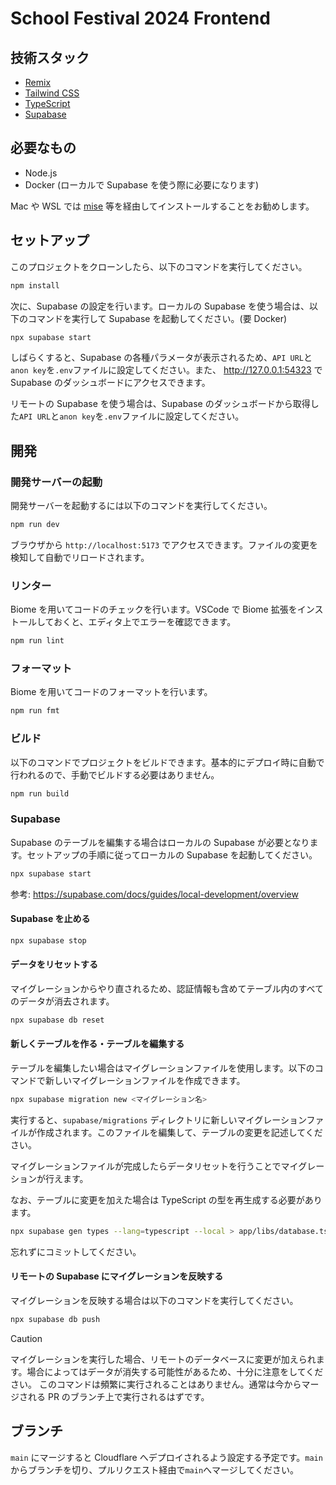 # School Festival 2024 Frontend

## 技術スタック

- [Remix](https://remix.run/docs)
- [Tailwind CSS](https://tailwindcss.com/docs)
- [TypeScript](https://www.typescriptlang.org/docs/)
- [Supabase](https://supabase.com/docs)

## 必要なもの

- Node.js
- Docker (ローカルで Supabase を使う際に必要になります)

Mac や WSL では [mise](https://mise.jdx.dev/getting-started.html) 等を経由してインストールすることをお勧めします。

## セットアップ

このプロジェクトをクローンしたら、以下のコマンドを実行してください。

```sh
npm install
```

次に、Supabase の設定を行います。ローカルの Supabase を使う場合は、以下のコマンドを実行して Supabase を起動してください。(要 Docker)

```sh
npx supabase start
```

しばらくすると、Supabase の各種パラメータが表示されるため、`API URL`と`anon key`を`.env`ファイルに設定してください。また、 http://127.0.0.1:54323 で Supabase のダッシュボードにアクセスできます。

リモートの Supabase を使う場合は、Supabase のダッシュボードから取得した`API URL`と`anon key`を`.env`ファイルに設定してください。

## 開発

### 開発サーバーの起動

開発サーバーを起動するには以下のコマンドを実行してください。

```sh
npm run dev
```

ブラウザから `http://localhost:5173` でアクセスできます。ファイルの変更を検知して自動でリロードされます。

### リンター

Biome を用いてコードのチェックを行います。VSCode で Biome 拡張をインストールしておくと、エディタ上でエラーを確認できます。

```sh
npm run lint
```

### フォーマット

Biome を用いてコードのフォーマットを行います。

```sh
npm run fmt
```

### ビルド

以下のコマンドでプロジェクトをビルドできます。基本的にデプロイ時に自動で行われるので、手動でビルドする必要はありません。

```sh
npm run build
```

### Supabase

Supabase のテーブルを編集する場合はローカルの Supabase が必要となります。セットアップの手順に従ってローカルの Supabase を起動してください。

```sh
npx supabase start
```

参考: https://supabase.com/docs/guides/local-development/overview

#### Supabase を止める

```sh
npx supabase stop
```

#### データをリセットする

マイグレーションからやり直されるため、認証情報も含めてテーブル内のすべてのデータが消去されます。

```sh
npx supabase db reset
```

#### 新しくテーブルを作る・テーブルを編集する

テーブルを編集したい場合はマイグレーションファイルを使用します。以下のコマンドで新しいマイグレーションファイルを作成できます。

```sh
npx supabase migration new <マイグレーション名>
```

実行すると、`supabase/migrations` ディレクトリに新しいマイグレーションファイルが作成されます。このファイルを編集して、テーブルの変更を記述してください。

マイグレーションファイルが完成したらデータリセットを行うことでマイグレーションが行えます。

なお、テーブルに変更を加えた場合は TypeScript の型を再生成する必要があります。

```sh
npx supabase gen types --lang=typescript --local > app/libs/database.ts
```

忘れずにコミットしてください。

#### リモートの Supabase にマイグレーションを反映する

マイグレーションを反映する場合は以下のコマンドを実行してください。

```sh
npx supabase db push
```

> [!CAUTION]
> マイグレーションを実行した場合、リモートのデータベースに変更が加えられます。場合によってはデータが消失する可能性があるため、十分に注意をしてください。
> このコマンドは頻繁に実行されることはありません。通常は今からマージされる PR のブランチ上で実行されるはずです。

## ブランチ

`main` にマージすると Cloudflare へデプロイされるよう設定する予定です。`main` からブランチを切り、プルリクエスト経由で`main`へマージしてください。
